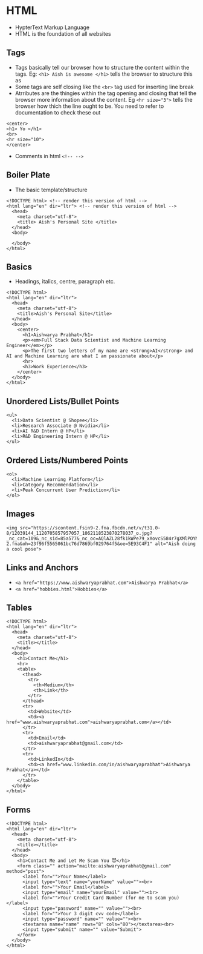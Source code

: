 # HTML
- HypterText Markup Language
- HTML is the foundation of all websites

## Tags

- Tags basically tell our browser how to structure the content within the tags. Eg: `<h1> Aish is awesome </h1>` tells the browser to structure this as
- Some tags are self closing like the `<br>` tag used for inserting line break
- Atrributes are the thingies within the tag opening and closing that tell the browser more information about the content. Eg `<hr size="3">` tells the browser how thich the line ought to be. You need to refer to documentation to check these out

```
<center>
<h1> Yo </h1>
<br>
<hr size="10">
</center>

```

- Comments in html `<!-- -->`


## Boiler Plate
- The basic template/structure

```
<!DOCTYPE html> <!-- render this version of html -->
<html lang="en" dir="ltr"> <!-- render this version of html -->
  <head>
    <meta charset="utf-8">
    <title> Aish's Personal Site </title>
  </head>
  <body>

  </body>
</html>
```

## Basics
- Headings, italics, centre, paragraph etc.
```
<!DOCTYPE html>
<html lang="en" dir="ltr">
  <head>
    <meta charset="utf-8">
    <title>Aish's Personal Site</title>
  </head>
  <body>
    <center>
      <h1>Aishwarya Prabhat</h1>
      <p><em>Full Stack Data Scientist and Machine Learning Engineer</em></p>
      <p>The first two letters of my name are <strong>AI</strong> and AI and Machine Learning are what I am passionate about</p>
      <hr>
      <h3>Work Experience</h3>
    </center>
  </body>
</html>
```

## Unordered Lists/Bullet Points
```
<ul>
  <li>Data Scientist @ Shopee</li>
  <li>Research Associate @ Nvidia</li>
  <li>AI R&D Intern @ HP</li>
  <li>R&D Engineering Intern @ HP</li>
</ul>
```

## Ordered Lists/Numbered Points
```
<ol>
  <li>Machine Learning Platform</li>
  <li>Category Recommendation</li>
  <li>Peak Concurrent User Prediction</li>
</ol>
```

## Images
```
<img src="https://scontent.fsin9-2.fna.fbcdn.net/v/t31.0-8/12039144_1120705857957057_1062118523870278037_o.jpg?_nc_cat=109&_nc_sid=85a577&_nc_oc=AQlAZL28fk1kWPe79_xXovcS584r7gXMlPOYMqD5QXkwlmPf0Un3UpbzjR6csE48lvg&_nc_ht=scontent.fsin9-2.fna&oh=23f96f5565061bc76d7869bf029764f5&oe=5E93C4F1" alt="Aish doing a cool pose">
```
## Links and Anchors
- `<a href="https://www.aishwaryaprabhat.com">Aishwarya Prabhat</a>`
- `<a href="hobbies.html">Hobbies</a>`


## Tables
```
<!DOCTYPE html>
<html lang="en" dir="ltr">
  <head>
    <meta charset="utf-8">
    <title></title>
  </head>
  <body>
    <h1>Contact Me</h1>
    <hr>
    <table>
      <thead>
        <tr>
          <th>Medium</th>
          <th>Link</th>
        </tr>
      </thead>
      <tr>
        <td>Website</td>
        <td><a href="www.aishwaryaprabhat.com">aishwaryaprabhat.com</a></td>
      </tr>
      <tr>
        <td>Email</td>
        <td>aishwaryaprabhat@gmail.com</td>
      </tr>
      <tr>
        <td>LinkedIn</td>
        <td><a href="www.linkedin.com/in/aishwaryaprabhat">Aishwarya Prabhat</a></td>
      </tr>
    </table>
  </body>
</html>
```

## Forms

```
<!DOCTYPE html>
<html lang="en" dir="ltr">
  <head>
    <meta charset="utf-8">
    <title></title>
  </head>
  <body>
    <h1>Contact Me and Let Me Scam You 😈</h1>
    <form class="" action="mailto:aishwaryaprabhat@gmail.com" method="post">
      <label for="">Your Name</label>
      <input type="text" name="yourName" value=""><br>
      <label for="">Your Email</label>
      <input type="email" name="yourEmail" value=""><br>
      <label for="">Your Credit Card Number (for me to scam you)</label>
      <input type="password" name="" value=""><br>
      <label for="">Your 3 digit cvv code</label>
      <input type="password" name="" value=""><br>
      <textarea name="name" rows="8" cols="80"></textarea><br>
      <input type="submit" name="" value="Submit">
    </form>
  </body>
</html>
```
